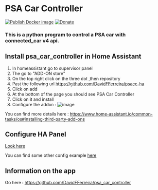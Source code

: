 # PSA Car Controller

[![Publish Docker image](https://github.com/DavidFFerreira/psa_car_controller/actions/workflows/Docker_build.yml/badge.svg?branch=master)](https://hub.docker.com/repository/docker/DavidFFerreira/psa_car_controller)
[![Donate](https://img.shields.io/badge/Donate-PayPal-blue.svg)](https://www.paypal.com/donate?hosted_button_id=SM652WPXFNCXS)

### This is a python program to control a PSA car with connected_car v4 api.
## Install psa_car_controller in Home Assistant

1. In homeassistant go to supervisor panel
2. The go to "ADD-ON store"
3. On the top right click on the three dot ,then repository
4. Past the following url https://github.com/DavidFFerreira/psacc-ha 
5. Click on add
6. At the bottom of the page you should see PSA Car Controller
7. Click on it  and install
8. Configure the addon : ![image](https://user-images.githubusercontent.com/48728684/150692985-23da4fbe-cc40-4460-8003-1636b8211f60.png)


You can find more details here : https://www.home-assistant.io/common-tasks/os#installing-third-party-add-ons

## Configure HA Panel
[Look here](https://github.com/Flodu31/HomeAssistant-PeugeotIntegration)

You can find some other config example [here](https://community.home-assistant.io/t/peugeot-citroen-ds-cars-connected-car/202949/34)

## Information on the app
Go here : https://github.com/DavidFFerreira/psa_car_controller
